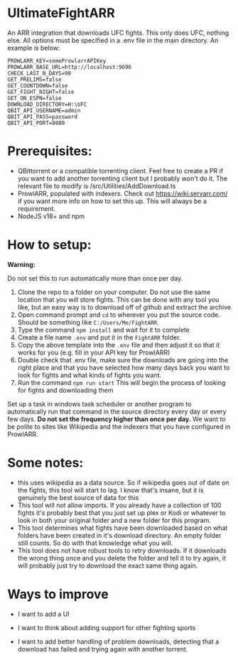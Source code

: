 # UltimateFightARR

An ARR integration that downloads UFC fights. This only does UFC, nothing else. All options
must be specified in a .env file in the main directory. An example is below:

```env
PROWLARR_KEY=someProwlarrAPIKey
PROWLARR_BASE_URL=http://localhost:9696
CHECK_LAST_N_DAYS=90
GET_PRELIMS=false
GET_COUNTDOWN=false
GET_FIGHT_NIGHT=false
GET_ON_ESPN=false
DOWNLOAD_DIRECTORY=H:\UFC
QBIT_API_USERNAME=admin
QBIT_API_PASS=password
QBIT_API_PORT=8080
```

# Prerequisites:

 - QBittorrent or a compatible torrenting client. Feel free to create a PR if you
want to add another torrenting client but I probably won't do it. The relevant file
to modify is /src/Utilities/AddDownload.ts
 - ProwlARR, populated with indexers. Check out https://wiki.servarr.com/ if you want more
info on how to set this up. This will always be a requirement.
 - NodeJS v18+ and npm

# How to setup:

**Warning:**

Do not set this to run automatically more than once per day. 

1) Clone the repo to a folder on your computer. Do not use the same location that you will store fights.
This can be done with any tool you like, but an easy way is to download off of github and extract the archive
2) Open command prompt and `cd` to wherever you put the source code. Should be something like
`C:/Users/Me/FightARR`.
3) Type the command `npm install` and wait for it to complete
4) Create a file name `.env` and put it in the `FightARR` folder.
5) Copy the above template into the `.env` file and then adjust it so that it 
works for you (e.g. fill in your API key for ProwlARR)
6) Double check that .env file, make sure the downloads are going into the right place
and that you have selected how many days back you want to look for fights and what kinds
of fights you want.
7) Run the command `npm run start` This will begin the process of looking for fights and downloading them

Set up a task in windows task scheduler or another program to automatically run that command
in the source directory every day or every few days. **Do not set the frequency higher than once per day.** 
We want to be polite to sites like Wikipedia and the indexers that you have configured in ProwlARR. 

# Some notes:

 - this uses wikipedia as a data source. So if wikipedia goes out of date on the fights,
this tool will start to lag. I know that's insane, but it is genuinely the best source of data for this
 - This tool will not allow imports. If you already have a collection of 100 fights it's probably best that you
just set up plex or Kodi or whatever to look in both your original folder and a new folder for this program.
 - This tool determines what fights have been downloaded based on what folders have been created in it's download
directory. An empty folder still counts. So do with that knowledge what you will.
 - This tool does not have robust tools to retry downloads. If it downloads the wrong thing once and you
delete the folder and tell it to try again, it will probably just try to download the exact same thing
again.


# Ways to improve

- I want to add a UI

- I want to think about adding support for other fighting sports

- I want to add better handling of problem downloads, detecting that a download has failed and trying again with 
another torrent.


